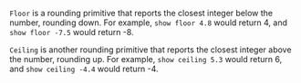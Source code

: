 `Floor` is a rounding primitive that reports the closest integer below the number, rounding down. For example, `show floor 4.8` would return 4, and `show floor -7.5` would return -8. 



`Ceiling` is another rounding primitive that reports the closest integer above the number, rounding up. For example, `show ceiling 5.3` would return 6, and `show ceiling -4.4` would return -4.

